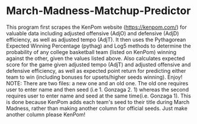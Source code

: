 # March-Madness-Matchup-Predictor
This program first scrapes the KenPom website (https://kenpom.com/) for valuable data including adjusted offensive (AdjO) and defensive (AdjD) efficiency, as well as adjusted tempo (AdjT). It then uses the Pythagorean Expected Winning Percentage (pythag) and Log5 methods to determine the probability of any college basketball team (listed on KenPom) winning against the other, given the values listed above. Also calculates expected score for the game given adjusted tempo (AdjT) and adjusted offensive and defensive efficiency, as well as expected point return for predicting either team to win (including bonuses for upsets/higher seeds winning). Enjoy! NOTE: There are two files: a new one and an old one. The old one requires user to enter name and then seed (i.e 1. Gonzaga 2. 1) whereas the second requires user to enter name and seed at the same time(i.e. Gonzaga 1). This is done because KenPom adds each team's seed to their title during March Madness, rather than making another column for official seeds. Just make another column please KenPom!
